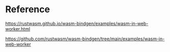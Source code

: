 # Reference

https://rustwasm.github.io/wasm-bindgen/examples/wasm-in-web-worker.html

https://github.com/rustwasm/wasm-bindgen/tree/main/examples/wasm-in-web-worker

